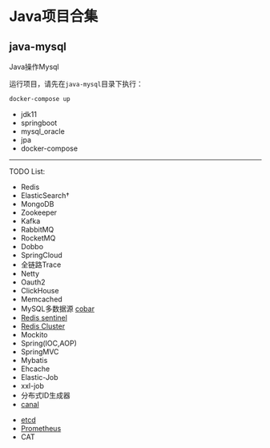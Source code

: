 # Java项目合集

## java-mysql

Java操作Mysql

运行项目，请先在`java-mysql`目录下执行：

```bash
docker-compose up
```

- jdk11
- springboot
- mysql_oracle
- jpa
- docker-compose

---

TODO List:

- Redis
- ElasticSearch†
- MongoDB
- Zookeeper
- Kafka
- RabbitMQ
- RocketMQ
- Dobbo
- SpringCloud
- 全链路Trace
- Netty
- Oauth2
- ClickHouse
- Memcached
- MySQL多数据源 [cobar](https://github.com/alibaba/cobar)
- [Redis sentinel](http://redis.io/topics/sentinel)
- [Redis Cluster](https://redis.io/docs/manual/scaling/)
- Mockito
- Spring(IOC,AOP)
- SpringMVC
- Mybatis
- Ehcache
- Elastic-Job
- xxl-job
- 分布式ID生成器
- [canal](https://github.com/alibaba/canal)

* [etcd](https://coreos.com/etcd/)
* [Prometheus](https://prometheus.io/)
* CAT
